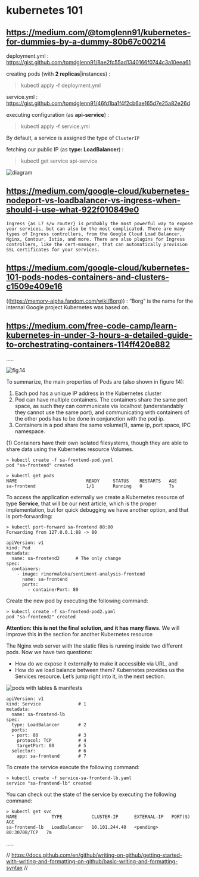 # kubernetes 101

## https://medium.com/@tomglenn91/kubernetes-for-dummies-by-a-dummy-80b67c00214

deployment.yml : https://gist.github.com/tomdglenn91/8ae2fc55ad1340166f0744c3a10eea61 

creating pods (with __2 replicas__|instances) :

> kubectl apply -f deployment.yml

service.yml : https://gist.github.com/tomdglenn91/46fd1ba1f4f2cb6ae165d7e25a82e26d

executing configuration (as __api-service__) : 

> kubectl apply -f service.yml

By default, a service is assigned the type of `ClusterIP` 
 
fetching our public IP (as __type: LoadBalancer__) :

> kubectl get service api-service

![diagram](https://miro.medium.com/max/875/1*OA4FgRfYxJ-P2XrGIbbdbg.png)

## https://medium.com/google-cloud/kubernetes-nodeport-vs-loadbalancer-vs-ingress-when-should-i-use-what-922f010849e0

`Ingress {as L7 s/w router} is probably the most powerful way to expose your services, but can also be the most complicated. There are many types of Ingress controllers, from the Google Cloud Load Balancer, Nginx, Contour, Istio, and more. There are also plugins for Ingress controllers, like the cert-manager, that can automatically provision SSL certificates for your services.`

## https://medium.com/google-cloud/kubernetes-101-pods-nodes-containers-and-clusters-c1509e409e16

((https://memory-alpha.fandom.com/wiki/Borg)) : “Borg” is the name for the internal Google project Kubernetes was based on. 

## https://medium.com/free-code-camp/learn-kubernetes-in-under-3-hours-a-detailed-guide-to-orchestrating-containers-114ff420e882
.....

![fig.14](https://miro.medium.com/max/875/1*8vbHfzW79J2BzpK6X8Tp2g.png)

To summarize, the main properties of Pods are (also shown in figure 14):
1. Each pod has a unique IP address in the Kubernetes cluster
2. Pod can have multiple containers. The containers share the same port space, as such they can communicate via localhost (understandably they cannot use the same port), and communicating with containers of the other pods has to be done in conjunction with the pod ip.
3. Containers in a pod share the same volume(1), same ip, port space, IPC namespace.

(1) Containers have their own isolated filesystems, though they are able to share data using the Kubernetes resource Volumes.

```
> kubectl create -f sa-frontend-pod.yaml 
pod "sa-frontend" created
```

```
> kubectl get pods 
NAME                          READY     STATUS    RESTARTS   AGE
sa-frontend                   1/1       Running   0          7s
```

To access the application externally we create a Kubernetes resource of type **Service**, that will be our next article, which is the proper implementation, but for quick debugging we have another option, and that is port-forwarding:
```
> kubectl port-forward sa-frontend 88:80
Forwarding from 127.0.0.1:88 -> 80
```
```
apiVersion: v1
kind: Pod                                            
metadata:
  name: sa-frontend2      # The only change
spec:                                                
  containers:
    - image: rinormaloku/sentiment-analysis-frontend 
      name: sa-frontend                              
      ports:
        - containerPort: 80
```

Create the new pod by executing the following command:
```
> kubectl create -f sa-frontend-pod2.yaml
pod "sa-frontend2" created
```
**Attention: this is not the final solution, and it has many flaws**. We will improve this in the section for another Kubernetes resource

The Nginx web server with the static files is running inside two different pods. Now we have two questions:
- How do we expose it externally to make it accessible via URL, and
- How do we load balance between them?
Kubernetes provides us the Services resource. Let’s jump right into it, in the next section.

![pods with lables & manifests](https://miro.medium.com/max/875/1*nFNYyevWnLxgpfGSq5X_pg.png)

```
apiVersion: v1
kind: Service              # 1
metadata:
  name: sa-frontend-lb
spec:
  type: LoadBalancer       # 2
  ports:
  - port: 80               # 3
    protocol: TCP          # 4
    targetPort: 80         # 5
  selector:                # 6
    app: sa-frontend       # 7
```
To create the service execute the following command:
```
> kubectl create -f service-sa-frontend-lb.yaml
service "sa-frontend-lb" created
```
You can check out the state of the service by executing the following command:
```
> kubectl get svc
NAME             TYPE           CLUSTER-IP      EXTERNAL-IP   PORT(S)        AGE
sa-frontend-lb   LoadBalancer   10.101.244.40   <pending>     80:30708/TCP   7m
```



.....

// https://docs.github.com/en/github/writing-on-github/getting-started-with-writing-and-formatting-on-github/basic-writing-and-formatting-syntax //
